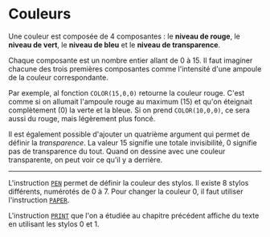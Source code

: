 # Couleurs

Une couleur est composée de 4 composantes : le __niveau de rouge__,
le __niveau de vert__, le __niveau de bleu__ et le __niveau de transparence__.

Chaque composante est un nombre entier allant de 0 à 15.
Il faut imaginer chacune des trois premières composantes comme l'intensité d'une
ampoule de la couleur correspondante.

Par exemple, al fonction `COLOR(15,0,0)` retourne la couleur rouge.
C'est comme si on allumait l'ampoule rouge au maximum (15)
et qu'on éteignait complètement (0) la verte et la bleue.
Si on prend `COLOR(10,0,0)`, ce sera aussi du rouge, mais légèrement plus foncé.

Il est également possible d'ajouter un quatrième argument qui permet de définir
la _transparence_. La valeur 15 signifie une totale invisibilité, 0 signifie
pas de transparence du tout. Quand on dessine avec une couleur transparente,
on peut voir ce qu'il y a derrière.

----

L'instruction [`PEN`](ins.pen) permet de définir la couleur des stylos.
Il existe 8 stylos différents, numérotés de 0 à 7.
Pour changer la couleur 0, il faut utiliser l'instruction [`PAPER`](ins.paper).

L'instruction [`PRINT`](ins.print) que l'on a étudiée au chapitre précédent
affiche du texte en utilisant les stylos 0 et 1.
